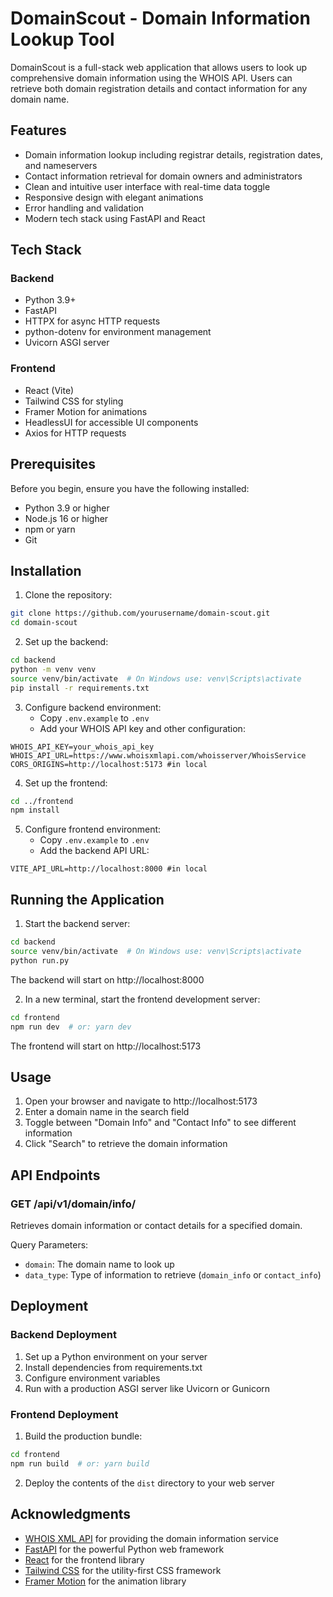 # DomainScout - Domain Information Lookup Tool

DomainScout is a full-stack web application that allows users to look up comprehensive domain information using the WHOIS API. Users can retrieve both domain registration details and contact information for any domain name.

## Features

- Domain information lookup including registrar details, registration dates, and nameservers
- Contact information retrieval for domain owners and administrators
- Clean and intuitive user interface with real-time data toggle
- Responsive design with elegant animations
- Error handling and validation
- Modern tech stack using FastAPI and React

## Tech Stack

### Backend

- Python 3.9+
- FastAPI
- HTTPX for async HTTP requests
- python-dotenv for environment management
- Uvicorn ASGI server

### Frontend

- React (Vite)
- Tailwind CSS for styling
- Framer Motion for animations
- HeadlessUI for accessible UI components
- Axios for HTTP requests

## Prerequisites

Before you begin, ensure you have the following installed:

- Python 3.9 or higher
- Node.js 16 or higher
- npm or yarn
- Git

## Installation

1. Clone the repository:

```bash
git clone https://github.com/yourusername/domain-scout.git
cd domain-scout
```

2. Set up the backend:

```bash
cd backend
python -m venv venv
source venv/bin/activate  # On Windows use: venv\Scripts\activate
pip install -r requirements.txt
```

3. Configure backend environment:
   - Copy `.env.example` to `.env`
   - Add your WHOIS API key and other configuration:

```
WHOIS_API_KEY=your_whois_api_key
WHOIS_API_URL=https://www.whoisxmlapi.com/whoisserver/WhoisService
CORS_ORIGINS=http://localhost:5173 #in local
```

4. Set up the frontend:

```bash
cd ../frontend
npm install 
```

5. Configure frontend environment:
   - Copy `.env.example` to `.env`
   - Add the backend API URL:

```
VITE_API_URL=http://localhost:8000 #in local
```

## Running the Application

1. Start the backend server:

```bash
cd backend
source venv/bin/activate  # On Windows use: venv\Scripts\activate
python run.py
```

The backend will start on http://localhost:8000

2. In a new terminal, start the frontend development server:

```bash
cd frontend
npm run dev  # or: yarn dev
```

The frontend will start on http://localhost:5173

## Usage

1. Open your browser and navigate to http://localhost:5173
2. Enter a domain name in the search field
3. Toggle between "Domain Info" and "Contact Info" to see different information
4. Click "Search" to retrieve the domain information

## API Endpoints

### GET /api/v1/domain/info/

Retrieves domain information or contact details for a specified domain.

Query Parameters:

- `domain`: The domain name to look up
- `data_type`: Type of information to retrieve (`domain_info` or `contact_info`)

## Deployment

### Backend Deployment

1. Set up a Python environment on your server
2. Install dependencies from requirements.txt
3. Configure environment variables
4. Run with a production ASGI server like Uvicorn or Gunicorn

### Frontend Deployment

1. Build the production bundle:

```bash
cd frontend
npm run build  # or: yarn build
```

2. Deploy the contents of the `dist` directory to your web server

## Acknowledgments

- [WHOIS XML API](https://www.whoisxmlapi.com/) for providing the domain information service
- [FastAPI](https://fastapi.tiangolo.com/) for the powerful Python web framework
- [React](https://reactjs.org/) for the frontend library
- [Tailwind CSS](https://tailwindcss.com/) for the utility-first CSS framework
- [Framer Motion](https://www.framer.com/motion/) for the animation library

